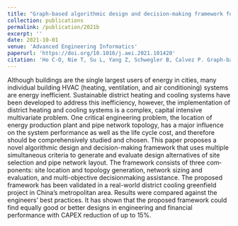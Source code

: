 ```yaml
---
title: "Graph-based algorithmic design and decision-making framework for district heating and cooling plant positioning and network planning"
collection: publications
permalink: /publication/2021b
excerpt: ''
date: 2021-10-01
venue: 'Advanced Engineering Informatics'
paperurl: 'https://doi.org/10.1016/j.aei.2021.101420'
citation: 'Ho C-O, Nie T, Su L, Yang Z, Schwegler B, Calvez P. Graph-based algorithmic design and decision-making framework for district heating and cooling plant positioning and network planning. Advanced Engineering Informatics 2021;50:101420.'
---
```


Although buildings are the single largest users of energy in cities, many individual building HVAC (heating, ventilation, and air conditioning) systems are energy inefficient. Sustainable district heating and cooling systems have been developed to address this inefficiency, however, the implementation of district heating and cooling systems is a complex, capital intensive multivariate problem. One critical engineering problem, the location of energy production plant and pipe network topology, has a major influence on the system performance as well as the life cycle cost, and therefore should be comprehensively studied and chosen. This paper proposes a novel algorithmic design and decision-making framework that uses multiple simultaneous criteria to generate and evaluate design alternatives of site selection and pipe network layout. The framework consists of three com­ ponents: site location and topology generation, network sizing and evaluation, and multi-objective decisionmaking assistance. The proposed framework has been validated in a real-world district cooling greenfield project in China’s metropolitan area. Results were compared against the engineers’ best practices. It has shown that the proposed framework could find equally good or better designs in engineering and financial performance with CAPEX reduction of up to 15%.
